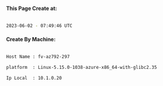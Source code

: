
   
#### This Page Create at:

```bash

2023-06-02 - 07:49:46 UTC

```

#### Create By Machine:

```bash

Host Name : fv-az792-297

platform  : Linux-5.15.0-1038-azure-x86_64-with-glibc2.35

Ip Local  : 10.1.0.20

```

